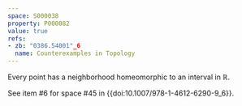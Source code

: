 ```yaml
---
space: S000038
property: P000082
value: true
refs:
- zb: "0386.54001"_6
  name: Counterexamples in Topology
---
```


Every point has a neighborhood homeomorphic to an interval in $\mathbb{R}$.

See item #6 for space #45 in {{doi:10.1007/978-1-4612-6290-9_6}}.
